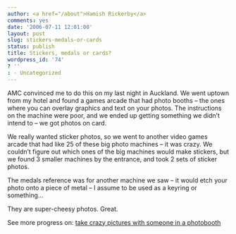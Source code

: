 ```yaml
---
author: <a href="/about">Hamish Rickerby</a>
comments: yes
date: '2006-07-11 12:01:00'
layout: post
slug: stickers-medals-or-cards
status: publish
title: Stickers, medals or cards?
wordpress_id: '74'
? ''
: - Uncategorized
---
```


<div><div><p>AMC convinced me to do this on my last night in Auckland.  We went uptown from my hotel and found a games arcade that had photo booths &#8211; the ones where you can overlay graphics and text on your photos.  The instructions on the machine were poor, and we ended up getting something we didn&#8217;t intend to &#8211; we got photos on card.</p>	<p>We really wanted sticker photos, so we went to another video games arcade that had like 25 of these big photo machines &#8211; it was crazy.  We couldn&#8217;t figure out which ones of the big machines would make stickers, but we found 3 smaller machines by the entrance, and took 2 sets of sticker photos.</p>	<p>The medals reference was for another machine we saw &#8211; it would etch your photo onto a piece of metal &#8211; I assume to be used as a keyring or something&#8230;</p>	<p>They are super-cheesy photos.  Great.</p></div><div>See more progress on: <a href="http://www.43things.com/people/progress/rickerbh?on=3412990">take crazy pictures with someone in a photobooth</a></div></div>